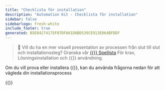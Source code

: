 ```yaml
---
title: "Checklista för installation"
description: "Automation Kit - Checklista för installation"
sidebar: false
sidebarlogo: fresh-white
include_footer: true
generated: B5E84274175F87DFA01D6BD539CE913E064BFDDF
---
```


> 🎥 Vill du ha en mer visuell presentation av processen från slut till slut och installationssteg? Granska vår <a href='https://www.youtube.com/playlist?list=PLi9EhCY4z99VlRg4j7D1Or6XfXbUcEWZy' target='_blank'>{{<product-name>}} Spellista</a> För krav, Lösningsinstallation och {{<product-name>}} användning.

Om du vill prova eller installera {{<product-name>}}, kan du använda frågorna nedan för att vägleda din installationsprocess

{{<questions name="/content/sv/get-started/install-checklist.json" completed="Tack för att du fyller i installationschecklistan" showNavigationButtons="false" locale="sv">}}
